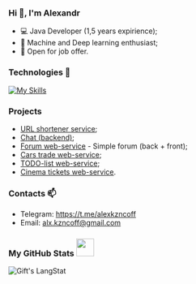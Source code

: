 ### Hi 👋, I'm Alexandr

* :computer: Java Developer (1,5 years expirience);
* :open_book: Machine and Deep learning enthusiast;
* :handshake: Open for job offer.

### Technologies 🔭
[![My Skills](https://skillicons.dev/icons?i=java,idea,maven,spring,hibernate,postgres,bootstrap,html,css,linux,git,docker,py,kubernetes&theme=light&perline=7)](https://skillicons.dev)

### Projects

- [URL shortener service](https://github.com/alxkzncoff/job4j_url_shortcut);
- [Chat (backend)](https://github.com/alxkzncoff/job4j_chat);
- [Forum web-service](https://github.com/alxkzncoff/job4j_forum) - Simple forum (back + front);
- [Cars trade web-service](https://github.com/alxkzncoff/job4j_cars);
- [TODO-list web-service](https://github.com/alxkzncoff/job4j_todo);
- [Cinema tickets web-service](https://github.com/alxkzncoff/job4j_cinema).

### Contacts 📫

 * Telegram: https://t.me/alexkzncoff
 * Email: alx.kzncoff@gmail.com

### My GitHub Stats <img src = "https://i.pinimg.com/originals/65/c4/f4/65c4f452571be1261e9c623f7da488ac.gif" width = 35px>

 <div>
   <img align="center" src="https://github-readme-streak-stats.herokuapp.com/?user=alxkzncoff" alt="Gift's LangStat" />
</div>

<!-- <a href="https://github.com/alxkzncoff">
 <img align="center" src="https://github-readme-stats.vercel.app/api?username=alxkzncoff&show_icons=true&theme=light&line_height=27&include_all_commits=true&count_private=true&hide=issues,prs,contribs" alt="My github stats"/>
</a>  -->
 


<!--
**alxkzncoff/alxkzncoff** is a ✨ _special_ ✨ repository because its `README.md` (this file) appears on your GitHub profile.

Here are some ideas to get you started:

- 🔭 I’m currently working on ...
- 🌱 I’m currently learning ...
- 👯 I’m looking to collaborate on ...
- 🤔 I’m looking for help with ...
- 💬 Ask me about ...
- 📫 How to reach me: ...
- 😄 Pronouns: ...
- ⚡ Fun fact: ...
-->

